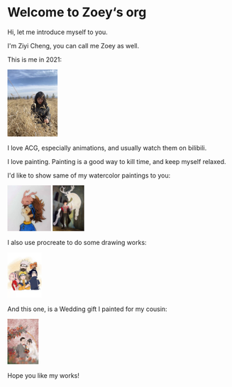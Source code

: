 #  Welcome to Zoey‘s org

Hi, let me introduce myself to you.

I'm Ziyi Cheng, you can call me Zoey as well.

This is me in 2021:

<img src="picture/2021197.jpg" alt="me" style="zoom:15%;" />



I love ACG, especially animations, and usually watch them on bilibili.

I love painting. Painting is a good way to kill time, and keep myself relaxed.

I'd like to show same of my watercolor paintings to you:

<img src="picture/微信图片_20220103225211.jpg" alt="taichi" style="zoom:10%;" />

<img src="picture/微信图片_20220103225334.jpg" alt="harry" style="zoom:10%;" />

I also use procreate to do some drawing works:

<img src="picture/微信图片_20220103225345.jpg" alt="naruto" style="zoom:10%;" />

And this one, is a Wedding gift I painted for my cousin:

<img src="picture/微信图片_20220103225340.jpg" alt="wedding" style="zoom:10%;" />

Hope you like my works!

